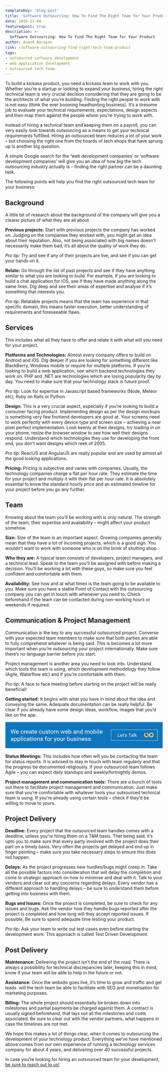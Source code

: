 ```yaml
---
templateKey: 'blog-post'
title: 'Software Outsourcing: How To Find The Right Team for Your Product'
date: 2016-11-04
featuredpost: true
description: >-
  Software Outsourcing: How To Find The Right Team for Your Product
author: Anand Narayan
link: /software-outsourcing-find-right-tech-team-product
tags:
- outsourced software development
- web application development
- outsourced tech team
---
```


To build a kickass product, you need a kickass team to work with you. Whether you’re a startup or looking to expand your business, hiring the right technical team is very crucial decision considering that they are going to be the architects of what you’re building.  Finding the right people to work with is not easy (think the ever booming headhunting business). It’s a tiresome job to evaluate your technical requirements, expectations, design aspects and then map them against the people whom you’re trying to work with.

Instead of hiring a technical team and keeping them on a payroll, you can very easily look towards outsourcing as a means to get your technical requirements fulfilled. Hiring an outsourced team reduces a lot of your work – but choosing the right one from the hoards of tech shops that have sprung up is another big question.

A simple Google search for the ‘web development companies’ or ‘software development companies’ will give you an idea of how big the tech outsourcing industry actually is – finding the right partner can be a daunting task.



The following points will help you find the right outsourced tech team for your business:



## Background


A little bit of research about the background of the company will give you a clearer picture of what they are all about.

__Previous projects:__ Start with previous projects the company has worked on. Judging on the companies they worked with, you might get an idea about their reputation. Also, not being associated with big names doesn’t necessarily make them bad, it’s all about the quality of work they do.

_Pro tip:_ Try and see if any of their projects are live, and see if you can get your hands on it.



__Relate:__ Go through the list of past projects and see if they have anything similar to what you are looking to build. For example, if you are looking to build a chat application for iOS, see if they have made anything along the same lines. Dig deep and see their areas of expertise and analyse if it’s something that interests you.

_Pro tip:_ Relatable projects means that the team has experience in that specific domain, this means faster execution, better understanding of requirements and foreseeable flaws.



## Services


This includes what all they have to offer and relate it with what will you need for your project.



__Platforms and Technologies:__ Almost every company offers to build on Android and iOS. Dig deeper if you are looking for something different like BlackBerry, Windows mobile or require for multiple platforms. If you’re looking to build a web application, see which backend technologies they work on. PHP and .NET are technologies which are losing popularity day by day. You need to make sure that your technology stack is future proof.

_Pro tip:_ Look for expertise in Javascript based frameworks (Node, Meteor etc), Ruby on Rails or Python.



__Design:__ This is a very crucial aspect, especially if you’re looking to build a consumer facing product. Implementing design as per the design mockups is something very few frontend developers are good at. Your screens need to work perfectly with every device type and screen size – achieving a near pixel perfect implementation. Look keenly at their designs, try loading in on your phone, resize the browser window to see how well their designs respond. Understand which technologies they use for developing the front end, you don’t want designs which reek of 2005.

_Pro tip:_ ReactJS and AngularJS are really popular and are used by almost all the good looking applications.



__Pricing:__ Pricing is subjective and varies with companies. Usually, the technology companies charge a flat per hour rate. They estimate the time for your project and multiply it with their flat per hour rate. It is absolutely essential to know the standard hourly price and an estimated timeline for your project before you go any further.



## Team


Knowing about the team you’ll be working with is only natural. The strength of the team, their expertise and availability – might affect your product somehow.



__Size:__ Size of the team is an important aspect. Growing companies generally mean that they have a lot of incoming projects, which is a good sign. You wouldn’t want to work with someone who is on the brink of shutting shop.



__Who they are:__ A typical team consists of developers, project managers, and a technical lead. Speak to the team you’ll be assigned with before making a decision. You’ll be working a lot with these guys, so make sure you feel confident and comfortable with them.



__Availability:__ See how and at what times is the team going to be available to you. Make sure you have a stable Point of Contact with the outsourcing company you can get in touch with whenever you need to. Check beforehand if the team can be contacted during non-working hours or weekends if required.



## Communication & Project Management


Communication is the key to any successful outsourced project. Converse with your expected team members to make sure that both parties are able to fully comprehend whatever is being said. This is becomes a lot more important when you’re outsourcing your project internationally. Make sure there’s no language barrier before you start.

Project management is another area you need to look into. Understand which tools the team is using, which development methodology they follow (Agile, Waterflow etc) and if you’re comfortable with them.

_Pro tip:_ A face to face meeting before starting on the project will be really beneficial!



__Getting started:__ It begins with what you have in mind about the idea and conveying the same. Adequate documentation can be really helpful. Be clear if you already have some design ideas, workflow, images that you’d like on the app.



[![custom-software-development-company](./images/In-blogAd-01.png)](/custom-software-development-company)


__Status Meetings:__ This includes how often will you be contacting the team for status reports. It is advised to stay in touch with team regularly and that the progress be documented religiously. If your outsourced team follows Agile – you can expect daily standups and weekly/fortnightly demos.



__Project management and communication tools:__ There are a bunch of tools out there to facilitate project management and communication. Just make sure that you’re comfortable with whatever tools your outsourced technical team is using. If you’re already using certain tools – check if they’d be willing to move to yours.



## Project Delivery


__Deadline:__ Every project that the outsourced team handles comes with a deadline, unless you’re hiring them on a T&M basis. That being said, it’s upto you to make sure that every party involved with the project does their part on a timely basis. Very often the projects get delayed and end up in finger pointing – make sure you take necessary steps to ensure this does not happen.



__Delays:__ As the project progresses new hurdles/bugs might creep in. Take all the possible factors into consideration that will delay the completion and come to strategic approach on how to minimise and deal with it. Talk to your vendors and clear out any concerns regarding delays. Every vendor has a different approach to handling delays – be sure to understand them before getting into business with them.



__Bugs and Issues:__ Once the project is completed, be sure to check for any issues and bugs. Ask the vendor how they handle bugs reported after the project is completed and how long will they accept reported issues. If possible, Be sure to spend adequate time testing your product.

_Pro tip:_ Ask your team to write out test cases even before starting the development work. This approach is called Test Driven Development.



## Post Delivery


__Maintenance:__ Delivering the project isn’t the end of the road. There is always a possibility for technical discrepancies later, keeping this in mind, know if your team will be able to help in the future or not.



__Assistance:__ Once the website goes live, it’s time to grow and traffic and get leads. will the tech team be able to facilitate with SEO and monetisation for marketing purposes.



__Billing:__ The whole project should essentially be broken down into milestones and partial payments be charged against them. A contract is usually signed beforehand, that lays out all the milestones and costs associated. Be sure to clear out with the vendor partners, what happens in case the timelines are not met.



We hope this makes a lot of things clear, when it comes to outsourcing the development of your technology product. Everything we’ve have mentioned above comes from our own experience of running a technology services company for about 4 years, and delivering over 40 successful projects.

In case you’re looking for hiring an outsourced team for your development, [be sure to reach out to us!](/contact)


